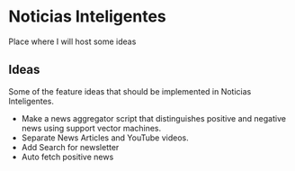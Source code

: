 # Noticias Inteligentes
Place where I will host some ideas

## Ideas
Some of the feature ideas that should be implemented in Noticias Inteligentes.

- Make a news aggregator script that distinguishes positive and negative news using support vector machines.
- Separate News Articles and YouTube videos.
- Add Search for newsletter
- Auto fetch positive news